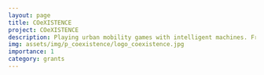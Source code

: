 ```yaml
---
layout: page
title: COeXISTENCE
project: COeXISTENCE
description: Playing urban mobility games with intelligent machines. Framework to discover and mitigate human-machine conflicts
img: assets/img/p_coexistence/logo_coexistence.jpg
importance: 1
category: grants
---
```

